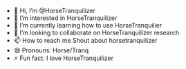- 👋 Hi, I’m @HorseTranquilizer
- 👀 I’m interested in HorseTranquilizer
- 🌱 I’m currently learning how to use HorseTranquilier
- 💞️ I’m looking to collaborate on HorseTranquilizer research
- 📫 How to reach me Shout about horsetranquilizer
- 😄 Pronouns: Horse/Tranq
- ⚡ Fun fact: I love HorseTranquilizer

<!---
HorseTranquilizer/HorseTranquilizer is a ✨ special ✨ repository because its `README.md` (this file) appears on your GitHub profile.
You can click the Preview link to take a look at your changes.
--->
